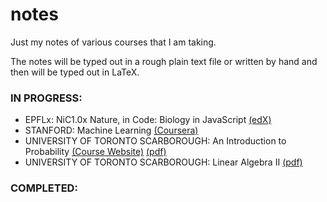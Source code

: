 # notes
Just my notes of various courses that I am taking.

The notes will be typed out in a rough plain text file or written by hand and then will be typed out in LaTeX.

### IN PROGRESS:

- EPFLx: NiC1.0x Nature, in Code: Biology in JavaScript [(edX)](https://www.edx.org/course/nature-code-biology-javascript-epflx-nic1-0x)
- STANFORD: Machine Learning [(Coursera)](https://www.coursera.org/learn/machine-learning)
- UNIVERSITY OF TORONTO SCARBOROUGH: An Introduction to Probability [(Course Website)](http://fisher.utstat.utoronto.ca/~mahinda/stab52/STAB52.html) [(pdf)](https://github.com/JoshuaConcon/notes/raw/master/University%20of%20Toronto%20Scarborough%20-%20An%20Introduction%20to%20Probability/STAB52.pdf)
- UNIVERSITY OF TORONTO SCARBOROUGH: Linear Algebra II [(pdf)](https://github.com/JoshuaConcon/notes/raw/master/University%20of%20Toronto%20Scarborough%20-%20Linear%20Algebra%20II/MATB24.pdf)

### COMPLETED:

